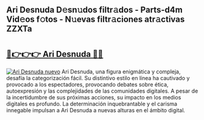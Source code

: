 ## Ari Desnuda D𝚎sn𝚞dos filtr𝚊dos - Parts-d4m Vid𝚎os f𝚘tos - N𝚞evas filtr𝚊ciones atr𝚊ctivas ZZXTa

# <h2><a href="http://mbdegn.tromn.icu/?c=Ari+Desnuda">🔗👉👉👉 Ari Desnuda 🔗🔗</a></h2>

[![Ari Desnuda nuevo](https://i.imgur.com/pEAQMta.gif)](http://mbdegn.tromn.icu/?c=Ari+Desnuda)
Ari Desnuda, una figura enigmática y compleja, desafía la categorización fácil. Su distintivo estilo en línea ha cautivado y provocado a los espectadores, provocando debates sobre ética, autoexpresión y las complejidades de las comunidades digitales. A pesar de la incertidumbre de sus próximas acciones, su impacto en los medios digitales es profundo. La determinación inquebrantable y el carisma innegable impulsan a Ari Desnuda a nuevas alturas en el ámbito digital.
